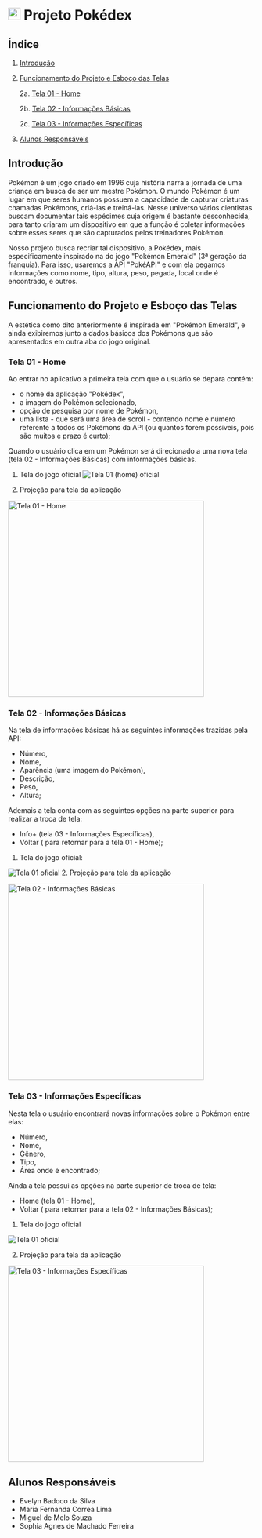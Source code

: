 # <img src="img_Telas/Pokebola.png" width="25px"> Projeto Pokédex 


## Índice
1. <a href="#introdução">Introdução</a>
2. <a href="#funcionamento-do-projeto-e-esboço-das-telas">Funcionamento do Projeto e Esboço das Telas</a>

    2a. <a href="#tela-01---home">Tela 01 - Home</a>

    2b. <a href="#tela-02---informações-básicas">Tela 02 - Informações Básicas</a>

    2c. <a href="#tela-03---informações-específicas">Tela 03 - Informações Específicas</a>
    
3. <a href="#alunos-responsáveis">Alunos Responsáveis</a>


## Introdução

Pokémon é um jogo criado em 1996 cuja história narra a jornada de uma criança em busca de ser um mestre Pokémon. O mundo Pokémon é um lugar em que seres humanos possuem a capacidade de capturar criaturas chamadas Pokémons, criá-las e treiná-las. Nesse universo vários cientistas buscam documentar tais espécimes cuja origem é bastante desconhecida, para tanto criaram um dispositivo em que a função é coletar informações sobre esses seres que são capturados pelos treinadores Pokémon.

Nosso projeto busca recriar tal dispositivo, a Pokédex, mais especificamente inspirado na do jogo "Pokémon Emerald" (3ª geração da franquia). Para isso, usaremos a API "PokéAPI" e com ela pegamos informações como nome, tipo, altura, peso, pegada, local onde é encontrado, e outros.

## Funcionamento do Projeto e Esboço das Telas

A estética como dito anteriormente é inspirada em "Pokémon Emerald", e ainda exibiremos junto a dados básicos dos Pokémons que são apresentados em outra aba do jogo original.


### Tela 01 - Home

Ao entrar no aplicativo a primeira tela com que o usuário se depara contém:
- o nome da aplicação "Pokédex",
- a imagem do Pokémon selecionado, 
- opção de pesquisa por nome de Pokémon,
- uma lista - que será uma área de scroll - contendo nome e número referente a todos os Pokémons da API (ou quantos forem possíveis, pois são muitos e prazo é curto);

Quando o usuário clica em um Pokémon será direcionado a uma nova tela (tela 02 - Informações Básicas) com informações básicas.

1. Tela do jogo oficial
![Tela 01 (home) oficial](img_Telas/tela_01_oficial.jpeg)

2. Projeção para tela da aplicação

<img src="img_Telas/Tela_01_home.png" alt="Tela 01 - Home" width="400px">

### Tela 02 - Informações Básicas

Na tela de informações básicas há as seguintes informações trazidas pela API: 
- Número,
- Nome,
- Aparência (uma imagem do Pokémon), 
- Descrição, 
- Peso, 
- Altura;

Ademais a tela conta com as seguintes opções na parte superior para realizar a troca de tela: 
- Info+ (tela 03 - Informações Específicas),
- Voltar ( para retornar para a tela 01 - Home);

1. Tela do jogo oficial:

![Tela 01 oficial](img_Telas/tela_02_oficial.jpeg)
2. Projeção para tela da aplicação

<img src="img_Telas/Tela_02_informacoes_basicas.png" alt="Tela 02 - Informações Básicas" width="400px">


### Tela 03 - Informações Específicas

Nesta tela o usuário encontrará novas informações sobre o Pokémon entre elas:
- Número,
- Nome,
- Gênero,
- Tipo, 
- Área onde é encontrado;

Ainda a tela possui as opções na parte superior de troca de tela: 
- Home (tela 01 - Home),
- Voltar ( para retornar para a tela 02 - Informações Básicas);


1. Tela do jogo oficial

![Tela 01 oficial](img_Telas/tela_03_oficial.jpeg)

2. Projeção para tela da aplicação

<img src="img_Telas/Tela_03_informacoes_especificas.png" alt="Tela 03 - Informações Específicas" width="400px">


## Alunos Responsáveis

- Evelyn Badoco da Silva
- Maria Fernanda Correa Lima
- Miguel de Melo Souza
- Sophia Agnes de Machado Ferreira